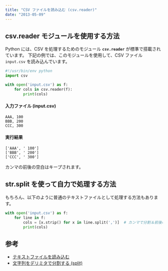 ```yaml
---
title: "CSV ファイルを読み込む (csv.reader)"
date: "2013-05-09"
---
```


csv.reader モジュールを使用する方法
----

Python には、CSV を処理するためのモジュール **`csv.reader`** が標準で搭載されています。
下記の例では、このモジュールを使用して、CSV ファイル `input.csv` を読み込んでいます。

~~~ python
#!/usr/bin/env python
import csv

with open('input.csv') as f:
    for cols in csv.reader(f):
        print(cols)
~~~

#### 入力ファイル (input.csv)

~~~ csv
AAA, 100
BBB, 200
CCC, 300
~~~

#### 実行結果

~~~
['AAA', ' 100']
['BBB', ' 200']
['CCC', ' 300']
~~~

カンマの前後の空白はキープされます。


str.split を使って自力で処理する方法
----

もちろん、以下のように普通のテキストファイルとして処理する方法もあります。

~~~ python
with open('input.csv') as f:
    for line in f:
        cols = [x.strip() for x in line.split(',')]  # カンマで分割＆前後の空白削除
        print(cols)
~~~


参考
----

- [テキストファイルを読み込む](read-text-file.html)
- [文字列をデリミタで分割する (split)](../numstr/split-string.html)

